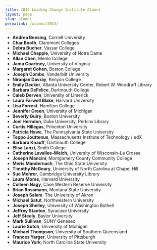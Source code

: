 ```yaml
---
title: 2014 Leading Change Institute Alumni
layout: page
slug: alumni
permalink: /alumni/2014/
---
```


- **Andrea Beesing**, Cornell University
- **Char Booth**, Claremont Colleges
- **Debra Bucher**, Vassar College
- **Michael Chapple**, University of Notre Dame
- **Allan Chen**, Menlo College
- **Jama Coartney**, University of Virginia
- **Margaret Cohen**, Boston College
- **Joseph Combs**, Vanderbilt University
- **Niranjan Davray**, Kenyon College
- **Emily Decker**, Atlanta University Center, Robert W. Woodruff Library
- **Barbara DeFelice**, Dartmouth College
- **Caleb Derven**, University of Limerick
- **Laura Farwell Blake**, Harvard University
- **Lisa Forrest**, Hamilton College
- **Jennifer Green**, University of Michigan
- **Beverly Guiry**, Boston University
- **Joel Herndon**, Duke University, Perkins Library
- **Curtis Hillegas**, Princeton University
- **Patricia Hswe**, The Pennsylvania State University
- **Teppo Jouttenus**, Massachusetts Institute of Technology / edX
- **Barbara Knauff**, Dartmouth College
- **Elisa Lanzi**, Smith College
- **Catherine Lavallee-Welch**, University of Wisconsin-La Crosse
- **Joseph Mancini**, Montgomery County Community College
- **Meris Mandernach**, The Ohio State University
- **Timothy McGeary**, University of North Carolina at Chapel Hill
- **Sue Mehrer**, Cambridge University Library
- **Laura Morse**, Harvard University
- **Colleen Nagy**, Case Western Reserve University
- **Brian Rossmann**, Montana State University
- **Joseph Salem**, The University of Akron
- **Michael Satut**, Northwestern University
- **Joseph Shelley**, University of Washington Bothell
- **Jeffrey Stanton**, Syracuse University
- **Jeff Steely**, Baylor University
- **Mark Sullivan**, SUNY Geneseo
- **Laurie Sutch**, University of Michigan
- **Michael Thompson**, University of Southern Queensland
- **Frances Yarger**, University of Pittsburgh
- **Maurice York**, North Carolina State University

